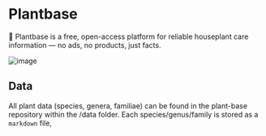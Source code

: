 # Plantbase

🌿 Plantbase is a free, open-access platform for reliable houseplant care information — no ads, no products, just facts.

![image](https://github.com/user-attachments/assets/54a62b51-a4f7-44d6-91e8-887e2119a478)

## Data

All plant data (species, genera, familiae) can be found in the plant-base repository within the /data folder. Each species/genus/family is stored as a `markdown` file,
